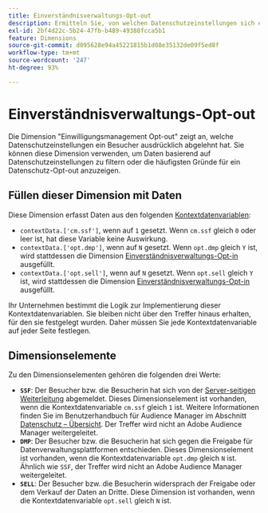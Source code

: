 ```yaml
---
title: Einverständnisverwaltungs-Opt-out
description: Ermitteln Sie, von welchen Datenschutzeinstellungen sich ein Besucher bzw. eine Besucherin abgemeldet hat.
exl-id: 2bf4d22c-5b24-47fb-b489-49388fcca5b1
feature: Dimensions
source-git-commit: d095628e94a45221815b1d08e35132de09f5ed8f
workflow-type: tm+mt
source-wordcount: '247'
ht-degree: 93%

---
```


# Einverständnisverwaltungs-Opt-out

Die Dimension &quot;Einwilligungsmanagement Opt-out&quot;[](overview.md) zeigt an, welche Datenschutzeinstellungen ein Besucher ausdrücklich abgelehnt hat. Sie können diese Dimension verwenden, um Daten basierend auf Datenschutzeinstellungen zu filtern oder die häufigsten Gründe für ein Datenschutz-Opt-out anzuzeigen.

## Füllen dieser Dimension mit Daten

Diese Dimension erfasst Daten aus den folgenden [Kontextdatenvariablen](/help/implement/vars/page-vars/contextdata.md):

* `contextData.['cm.ssf']`, wenn auf `1` gesetzt. Wenn `cm.ssf` gleich `0` oder leer ist, hat diese Variable keine Auswirkung.
* `contextData.['opt.dmp']`, wenn auf `N` gesetzt. Wenn `opt.dmp` gleich `Y` ist, wird stattdessen die Dimension [Einverständnisverwaltungs-Opt-in](cm-opt-in.md) ausgefüllt.
* `contextData.['opt.sell']`, wenn auf `N` gesetzt. Wenn `opt.sell` gleich `Y` ist, wird stattdessen die Dimension [Einverständnisverwaltungs-Opt-in](cm-opt-in.md) ausgefüllt.

Ihr Unternehmen bestimmt die Logik zur Implementierung dieser Kontextdatenvariablen. Sie bleiben nicht über den Treffer hinaus erhalten, für den sie festgelegt wurden. Daher müssen Sie jede Kontextdatenvariable auf jeder Seite festlegen.

## Dimensionselemente

Zu den Dimensionselementen gehören die folgenden drei Werte:

* **`SSF`**: Der Besucher bzw. die Besucherin hat sich von der [Server-seitigen Weiterleitung](/help/admin/admin/c-manage-report-suites/c-edit-report-suites/general/c-server-side-forwarding/ssf.md) abgemeldet. Dieses Dimensionselement ist vorhanden, wenn die Kontextdatenvariable `cm.ssf` gleich `1` ist. Weitere Informationen finden Sie im Benutzerhandbuch für Audience Manager im Abschnitt [Datenschutz – Übersicht](https://experienceleague.adobe.com/docs/audience-manager/user-guide/overview/data-privacy/data-privacy.html?lang=de). Der Treffer wird nicht an Adobe Audience Manager weitergeleitet.
* **`DMP`**: Der Besucher bzw. die Besucherin hat sich gegen die Freigabe für Datenverwaltungsplattformen entschieden. Dieses Dimensionselement ist vorhanden, wenn die Kontextdatenvariable `opt.dmp` gleich `N` ist. Ähnlich wie `SSF`, der Treffer wird nicht an Adobe Audience Manager weitergeleitet.
* **`SELL`**: Der Besucher bzw. die Besucherin widersprach der Freigabe oder dem Verkauf der Daten an Dritte. Diese Dimension ist vorhanden, wenn die Kontextdatenvariable `opt.sell` gleich `N` ist.
